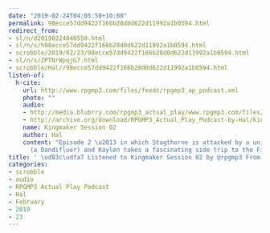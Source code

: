 ```yaml
---
date: "2019-02-24T04:05:50+10:00"
permalink: 98ecce57dd9422f166b28d0d622d11992a1b0594.html
redirect_from:
- sl/n/d20190224040550.html
- sl/n/s/h98ecce57dd9422f166b28d0d622d11992a1b0594.html
- scrobble/2019/02/23/98ecce57dd9422f166b28d0d622d11992a1b0594.html
- sl/n/s/ZPTNrWpqjG7.html
- scrobble/Hal//98ecce57dd9422f166b28d0d622d11992a1b0594.html
listen-of:
  h-cite:
    url: http://www.rpgmp3.com/files/feeds/rpgmp3_ap_podcast.xml
    photo: ""
    audio:
    - http://media.blubrry.com/rpgmp3_actual_play/www.rpgmp3.com/files/game_recordings/Sugar_Fuelled_Gamers/kingmaker_session_02.mp3
    - http://archive.org/download/RPGMP3_Actual_Play_Podcast-by-Hal/kingmaker_session_02.mp3
    name: Kingmaker Session 02
    author: Hal
    content: "Episode 2 \u2013 in which Stagthorne is attacked by a unique monster
      (a Dandifluer) and Kaylen takes a fascinating side trip to the First World."
title: ' \ud83c\udfa7 Listened to Kingmaker Session 02 by @rpgmp3 From #RPGMP3ActualPlayPodcast'
categories:
- scrobble
- audio
- RPGMP3 Actual Play Podcast
- Hal
- February
- 2019
- 23
---
```

